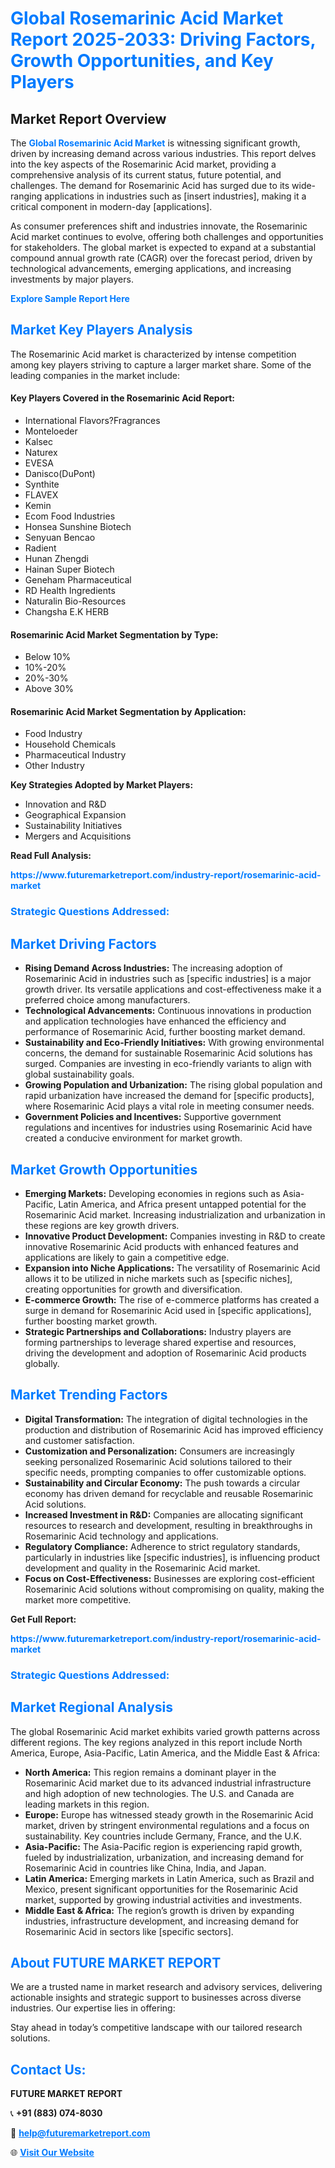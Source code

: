 <h1 style="color: #007BFF;">Global Rosemarinic Acid Market Report 2025-2033: Driving Factors, Growth Opportunities, and Key Players</h1>

<section id="overview">
<h2>Market Report Overview</h2>
<p>The <a href="https://www.futuremarketreport.com/industry-report/rosemarinic-acid-market" style="color: #007BFF; text-decoration: none;"><strong>Global Rosemarinic Acid Market</strong></a> is witnessing significant growth, driven by increasing demand across various industries. This report delves into the key aspects of the Rosemarinic Acid market, providing a comprehensive analysis of its current status, future potential, and challenges. The demand for Rosemarinic Acid has surged due to its wide-ranging applications in industries such as [insert industries], making it a critical component in modern-day [applications].</p>
<p>As consumer preferences shift and industries innovate, the Rosemarinic Acid market continues to evolve, offering both challenges and opportunities for stakeholders. The global market is expected to expand at a substantial compound annual growth rate (CAGR) over the forecast period, driven by technological advancements, emerging applications, and increasing investments by major players.</p>
</section>

<section id="overview">
<p><a href="https://www.futuremarketreport.com/request-sample/reportId=114985" style="color: #007BFF; text-decoration: none;"><strong>Explore Sample Report Here</strong></a></p>
</section>

<section id="key-players">
<h2 style="color: #007BFF;">Market Key Players Analysis</h2>
<p>The Rosemarinic Acid market is characterized by intense competition among key players striving to capture a larger market share. Some of the leading companies in the market include:</p>
<h4>Key Players Covered in the Rosemarinic Acid Report:</h4>
<ul><li>International Flavors?Fragrances</li><li>Monteloeder</li><li>Kalsec</li><li>Naturex</li><li>EVESA</li><li>Danisco(DuPont)</li><li>Synthite</li><li>FLAVEX</li><li>Kemin</li><li>Ecom Food Industries</li><li>Honsea Sunshine Biotech</li><li>Senyuan Bencao</li><li>Radient</li><li>Hunan Zhengdi</li><li>Hainan Super Biotech</li><li>Geneham Pharmaceutical</li><li>RD Health Ingredients</li><li>Naturalin Bio-Resources</li><li>Changsha E.K HERB</li></ul>
<h4>Rosemarinic Acid Market Segmentation by Type:</h4>
<ul><li>Below 10%</li><li>10%-20%</li><li>20%-30%</li><li>Above 30%</li></ul>

<h4>Rosemarinic Acid Market Segmentation by Application:</h4>
<ul><li>Food Industry</li><li>Household Chemicals</li><li>Pharmaceutical Industry</li><li>Other Industry</li></ul>
<p><strong>Key Strategies Adopted by Market Players:</strong></p>
<ul>
<li>Innovation and R&D</li>
<li>Geographical Expansion</li>
<li>Sustainability Initiatives</li>
<li>Mergers and Acquisitions</li>
</ul>
</section>

<section>
<p><strong>Read Full Analysis: </strong></p><a href="https://www.futuremarketreport.com/industry-report/rosemarinic-acid-market" style="color: #007BFF; text-decoration: none;"><strong>https://www.futuremarketreport.com/industry-report/rosemarinic-acid-market</strong></a>
<h3 style="color: #007BFF;">Strategic Questions Addressed:</h3>
</section>

<section id="driving-factors">
<h2 style="color: #007BFF;">Market Driving Factors</h2>
<ul>
<li><strong>Rising Demand Across Industries:</strong> The increasing adoption of Rosemarinic Acid in industries such as [specific industries] is a major growth driver. Its versatile applications and cost-effectiveness make it a preferred choice among manufacturers.</li>
<li><strong>Technological Advancements:</strong> Continuous innovations in production and application technologies have enhanced the efficiency and performance of Rosemarinic Acid, further boosting market demand.</li>
<li><strong>Sustainability and Eco-Friendly Initiatives:</strong> With growing environmental concerns, the demand for sustainable Rosemarinic Acid solutions has surged. Companies are investing in eco-friendly variants to align with global sustainability goals.</li>
<li><strong>Growing Population and Urbanization:</strong> The rising global population and rapid urbanization have increased the demand for [specific products], where Rosemarinic Acid plays a vital role in meeting consumer needs.</li>
<li><strong>Government Policies and Incentives:</strong> Supportive government regulations and incentives for industries using Rosemarinic Acid have created a conducive environment for market growth.</li>
</ul>
</section>

<section id="growth-opportunities">
<h2 style="color: #007BFF;">Market Growth Opportunities</h2>
<ul>
<li><strong>Emerging Markets:</strong> Developing economies in regions such as Asia-Pacific, Latin America, and Africa present untapped potential for the Rosemarinic Acid market. Increasing industrialization and urbanization in these regions are key growth drivers.</li>
<li><strong>Innovative Product Development:</strong> Companies investing in R&D to create innovative Rosemarinic Acid products with enhanced features and applications are likely to gain a competitive edge.</li>
<li><strong>Expansion into Niche Applications:</strong> The versatility of Rosemarinic Acid allows it to be utilized in niche markets such as [specific niches], creating opportunities for growth and diversification.</li>
<li><strong>E-commerce Growth:</strong> The rise of e-commerce platforms has created a surge in demand for Rosemarinic Acid used in [specific applications], further boosting market growth.</li>
<li><strong>Strategic Partnerships and Collaborations:</strong> Industry players are forming partnerships to leverage shared expertise and resources, driving the development and adoption of Rosemarinic Acid products globally.</li>
</ul>
</section>

<section id="trending-factors">
<h2 style="color: #007BFF;">Market Trending Factors</h2>
<ul>
<li><strong>Digital Transformation:</strong> The integration of digital technologies in the production and distribution of Rosemarinic Acid has improved efficiency and customer satisfaction.</li>
<li><strong>Customization and Personalization:</strong> Consumers are increasingly seeking personalized Rosemarinic Acid solutions tailored to their specific needs, prompting companies to offer customizable options.</li>
<li><strong>Sustainability and Circular Economy:</strong> The push towards a circular economy has driven demand for recyclable and reusable Rosemarinic Acid solutions.</li>
<li><strong>Increased Investment in R&D:</strong> Companies are allocating significant resources to research and development, resulting in breakthroughs in Rosemarinic Acid technology and applications.</li>
<li><strong>Regulatory Compliance:</strong> Adherence to strict regulatory standards, particularly in industries like [specific industries], is influencing product development and quality in the Rosemarinic Acid market.</li>
<li><strong>Focus on Cost-Effectiveness:</strong> Businesses are exploring cost-efficient Rosemarinic Acid solutions without compromising on quality, making the market more competitive.</li>
</ul>
</section>

<section>
<p><strong>Get Full Report: </strong></p><a href="https://www.futuremarketreport.com/industry-report/rosemarinic-acid-market" style="color: #007BFF; text-decoration: none;"><strong>https://www.futuremarketreport.com/industry-report/rosemarinic-acid-market</strong></a>
<h3 style="color: #007BFF;">Strategic Questions Addressed:</h3>
</section>


<section id="regional-analysis">
<h2 style="color: #007BFF;">Market Regional Analysis</h2>
<p>The global Rosemarinic Acid market exhibits varied growth patterns across different regions. The key regions analyzed in this report include North America, Europe, Asia-Pacific, Latin America, and the Middle East & Africa:</p>
<ul>
<li><strong>North America:</strong> This region remains a dominant player in the Rosemarinic Acid market due to its advanced industrial infrastructure and high adoption of new technologies. The U.S. and Canada are leading markets in this region.</li>
<li><strong>Europe:</strong> Europe has witnessed steady growth in the Rosemarinic Acid market, driven by stringent environmental regulations and a focus on sustainability. Key countries include Germany, France, and the U.K.</li>
<li><strong>Asia-Pacific:</strong> The Asia-Pacific region is experiencing rapid growth, fueled by industrialization, urbanization, and increasing demand for Rosemarinic Acid in countries like China, India, and Japan.</li>
<li><strong>Latin America:</strong> Emerging markets in Latin America, such as Brazil and Mexico, present significant opportunities for the Rosemarinic Acid market, supported by growing industrial activities and investments.</li>
<li><strong>Middle East & Africa:</strong> The region’s growth is driven by expanding industries, infrastructure development, and increasing demand for Rosemarinic Acid in sectors like [specific sectors].</li>
</ul>
</section>

<footer>
<h2 style="color: #007BFF;">About FUTURE MARKET REPORT</h2>
<p>We are a trusted name in market research and advisory services, delivering actionable insights and strategic support to businesses across diverse industries. Our expertise lies in offering:</p>

<p>Stay ahead in today’s competitive landscape with our tailored research solutions.</p>

<h2 style="color: #007BFF;">Contact Us:</h2>
<p><strong>FUTURE MARKET REPORT</strong></p>
<p>📞 <strong>+91 (883) 074-8030</strong></p>
<p>📧 <strong><a href="mailto:help@futuremarketreport.com" style="color: #007BFF;">help@futuremarketreport.com</a></strong></p>
<p>🌐 <strong><a href="https://www.futuremarketreport.com/" style="color: #007BFF;">Visit Our Website</a></strong></p>
</footer>